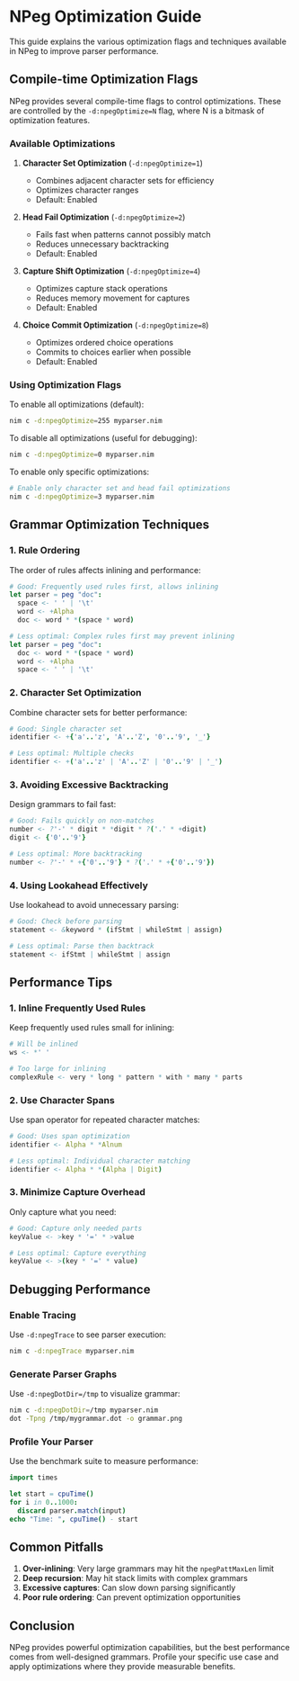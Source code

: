 # NPeg Optimization Guide

This guide explains the various optimization flags and techniques available in NPeg to improve parser performance.

## Compile-time Optimization Flags

NPeg provides several compile-time flags to control optimizations. These are controlled by the `-d:npegOptimize=N` flag, where N is a bitmask of optimization features.

### Available Optimizations

1. **Character Set Optimization** (`-d:npegOptimize=1`)
   - Combines adjacent character sets for efficiency
   - Optimizes character ranges
   - Default: Enabled

2. **Head Fail Optimization** (`-d:npegOptimize=2`)
   - Fails fast when patterns cannot possibly match
   - Reduces unnecessary backtracking
   - Default: Enabled

3. **Capture Shift Optimization** (`-d:npegOptimize=4`)
   - Optimizes capture stack operations
   - Reduces memory movement for captures
   - Default: Enabled

4. **Choice Commit Optimization** (`-d:npegOptimize=8`)
   - Optimizes ordered choice operations
   - Commits to choices earlier when possible
   - Default: Enabled

### Using Optimization Flags

To enable all optimizations (default):
```bash
nim c -d:npegOptimize=255 myparser.nim
```

To disable all optimizations (useful for debugging):
```bash
nim c -d:npegOptimize=0 myparser.nim
```

To enable only specific optimizations:
```bash
# Enable only character set and head fail optimizations
nim c -d:npegOptimize=3 myparser.nim
```

## Grammar Optimization Techniques

### 1. Rule Ordering

The order of rules affects inlining and performance:

```nim
# Good: Frequently used rules first, allows inlining
let parser = peg "doc":
  space <- ' ' | '\t'
  word <- +Alpha
  doc <- word * *(space * word)

# Less optimal: Complex rules first may prevent inlining
let parser = peg "doc":
  doc <- word * *(space * word)
  word <- +Alpha
  space <- ' ' | '\t'
```

### 2. Character Set Optimization

Combine character sets for better performance:

```nim
# Good: Single character set
identifier <- +{'a'..'z', 'A'..'Z', '0'..'9', '_'}

# Less optimal: Multiple checks
identifier <- +('a'..'z' | 'A'..'Z' | '0'..'9' | '_')
```

### 3. Avoiding Excessive Backtracking

Design grammars to fail fast:

```nim
# Good: Fails quickly on non-matches
number <- ?'-' * digit * *digit * ?('.' * +digit)
digit <- {'0'..'9'}

# Less optimal: More backtracking
number <- ?'-' * +{'0'..'9'} * ?('.' * +{'0'..'9'})
```

### 4. Using Lookahead Effectively

Use lookahead to avoid unnecessary parsing:

```nim
# Good: Check before parsing
statement <- &keyword * (ifStmt | whileStmt | assign)

# Less optimal: Parse then backtrack
statement <- ifStmt | whileStmt | assign
```

## Performance Tips

### 1. Inline Frequently Used Rules

Keep frequently used rules small for inlining:

```nim
# Will be inlined
ws <- *' '

# Too large for inlining
complexRule <- very * long * pattern * with * many * parts
```

### 2. Use Character Spans

Use span operator for repeated character matches:

```nim
# Good: Uses span optimization
identifier <- Alpha * *Alnum

# Less optimal: Individual character matching
identifier <- Alpha * *(Alpha | Digit)
```

### 3. Minimize Capture Overhead

Only capture what you need:

```nim
# Good: Capture only needed parts
keyValue <- >key * '=' * >value

# Less optimal: Capture everything
keyValue <- >(key * '=' * value)
```

## Debugging Performance

### Enable Tracing

Use `-d:npegTrace` to see parser execution:

```bash
nim c -d:npegTrace myparser.nim
```

### Generate Parser Graphs

Use `-d:npegDotDir=/tmp` to visualize grammar:

```bash
nim c -d:npegDotDir=/tmp myparser.nim
dot -Tpng /tmp/mygrammar.dot -o grammar.png
```

### Profile Your Parser

Use the benchmark suite to measure performance:

```nim
import times

let start = cpuTime()
for i in 0..1000:
  discard parser.match(input)
echo "Time: ", cpuTime() - start
```

## Common Pitfalls

1. **Over-inlining**: Very large grammars may hit the `npegPattMaxLen` limit
2. **Deep recursion**: May hit stack limits with complex grammars
3. **Excessive captures**: Can slow down parsing significantly
4. **Poor rule ordering**: Can prevent optimization opportunities

## Conclusion

NPeg provides powerful optimization capabilities, but the best performance comes from well-designed grammars. Profile your specific use case and apply optimizations where they provide measurable benefits.